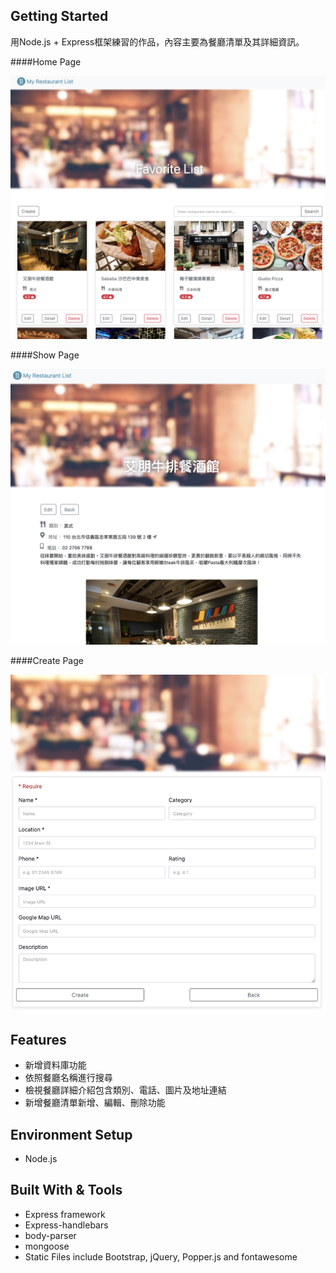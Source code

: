 ## Getting Started

用Node.js + Express框架練習的作品，內容主要為餐廳清單及其詳細資訊。

####Home Page

![Webpicture](/public/homepage.png)

####Show Page

![Webpicture](/public/showpage.png)

####Create Page

![Webpicture](/public/createpage.png)

## Features
* 新增資料庫功能
* 依照餐廳名稱進行搜尋
* 檢視餐廳詳細介紹包含類別、電話、圖片及地址連結
* 新增餐廳清單新增、編輯、刪除功能

## Environment Setup
* Node.js

## Built With & Tools
* Express framework
* Express-handlebars
* body-parser
* mongoose
* Static Files include Bootstrap, jQuery, Popper.js and fontawesome

